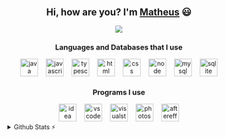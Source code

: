 <div>
   <h2 align="center">Hi, how are you? I'm <a href="https://github.com/yTheuUuzX">Matheus</a> 😃️</h2>
</div>

<p align="center">
    <a href="https://git.io/typing-svg"><img src="https://readme-typing-svg.demolab.com?font=Fira+Code&size=17&duration=6000&pause=1000&center=true&vCenter=true&random=false&width=435&separator=%3C&lines=++++System.out.println(%22Welcome+to+my+github!%22);" /></a>
  </p>

<h3 align="center">Languages and Databases that I use</h3>

<div align="center">
  <img src="https://skillicons.dev/icons?i=java&theme=light" height="40" alt="java logo" />
   <img width="10" />
  <img src="https://skillicons.dev/icons?i=js" height="40" alt="javascript logo" />
   <img width="10" />
  <img src="https://skillicons.dev/icons?i=typescript" height="40" alt="typescript logo" />
   <img width="10" />
  <img src="https://skillicons.dev/icons?i=html" height="40" alt="html logo" />
   <img width="10" />
  <img src="https://skillicons.dev/icons?i=css" height="40" alt="css logo" />
   <img width="10" />
  <img src="https://skillicons.dev/icons?i=nodejs" height="40" alt="node logo" />
   <img width="10" />
  <img src="https://skillicons.dev/icons?i=mysql" height="40" alt="mysql logo" />
   <img width="10" />
  <img src="https://skillicons.dev/icons?i=sqlite" height="40" alt="sqlite logo" />
</div>

<h3 align="center">Programs I use</h3>

<div align="center">
  <img src="https://skillicons.dev/icons?i=idea" height="40" alt="idea logo" />
   <img width="10" />
  <img src="https://skillicons.dev/icons?i=vscode" height="40" alt="vscode logo" />
   <img width="10" />
  <img src="https://skillicons.dev/icons?i=visualstudio" height="40" alt="visualstudio logo" />
   <img width="10" />
  <img src="https://skillicons.dev/icons?i=ps" height="40" alt="photoshop logo" />
   <img width="10" />
  <img src="https://skillicons.dev/icons?i=ae" height="40" alt="aftereffects logo" />
</div>

<details>
  <summary>Github Stats ⚡</summary>
  
  <a href="#">![Github stats](https://github-readme-stats.vercel.app/api?username=yTheuUuzX&theme=blueberry&count_private=true&hide_border=true&line_height=20)</a>
  <a href="#">![Top Langs](https://github-readme-stats.vercel.app/api/top-langs/?username=yTheuUuzX&layout=compact&theme=blueberry&count_private=true&hide_border=true)</a>
</details>
